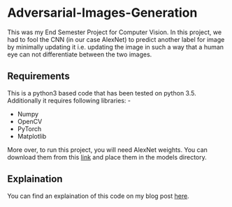 # Adversarial-Images-Generation

This was my End Semester Project for Computer Vision. In this project, we had to fool the CNN (in our case AlexNet) to predict another label for image by minimally updating it i.e. updating the image in such a way that a human eye can not differentiate between the two images.

## Requirements
This is a python3 based code that has been tested on python 3.5. Additionally it requires following libraries: -

 - Numpy
 - OpenCV
 - PyTorch
 - Matplotlib

More over, to run this project, you will need AlexNet weights. You can download them from this [link](https://download.pytorch.org/models/alexnet-owt-4df8aa71.pth) and place them in the models directory.

## Explaination

You can find an explaination of this code on my blog post [here]().
